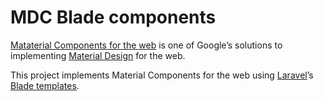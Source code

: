 # MDC Blade components

[Mataterial Components for the web](https://github.com/material-components/material-components-web) is one of Google’s solutions to implementing [Material Design](https://www.material.io/) for the web.

This project implements Material Components for the web using [Laravel](https://laravel.com)’s [Blade templates](https://laravel.com/docs/7.x/blade).
